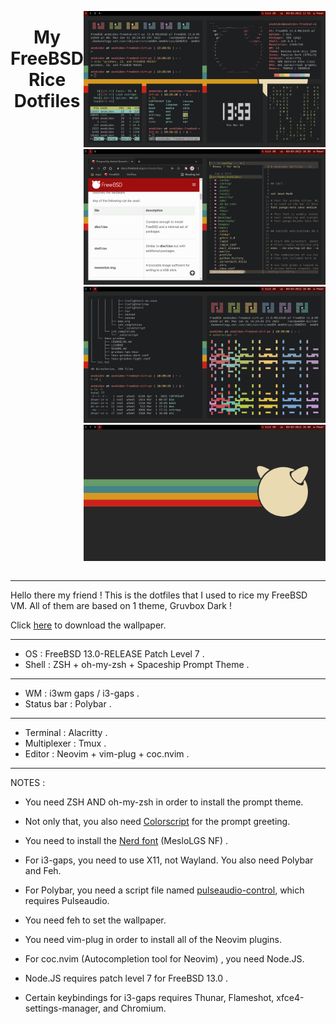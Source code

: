<div style="display : flex ; justify-content : center ;" align="center">

<h1>My FreeBSD Rice Dotfiles</h1>

<hr>

![1](./showcases/1.png)
![2](./showcases/2.png)
![3](./showcases/3.png)
![4](./showcases/4.png)

</div>

----

Hello there my friend ! This is the dotfiles
that I used to rice my FreeBSD VM. All of them
are based on 1 theme, Gruvbox Dark !

Click [here](https://www.reddit.com/r/wallpaper/comments/kezpb9/1920x1080_all_resolutions_available_dark_light/) 
to download the wallpaper.

----

- OS : FreeBSD 13.0-RELEASE Patch Level 7 .
- Shell : ZSH + oh-my-zsh + Spaceship Prompt Theme .

----

- WM : i3wm gaps / i3-gaps .
- Status bar : Polybar .

----

- Terminal : Alacritty .
- Multiplexer : Tmux .
- Editor : Neovim + vim-plug + coc.nvim .

----

NOTES :

- You need ZSH AND oh-my-zsh in order to install the prompt theme.
- Not only that, you also need [Colorscript](https://gitlab.com/dwt1/shell-color-scripts) for the prompt greeting.
- You need to install the [Nerd font](https://github.com/romkatv/dotfiles-public/tree/master/.local/share/fonts/NerdFonts) (MesloLGS NF) .

- For i3-gaps, you need to use X11, not Wayland. You also need Polybar and Feh.
- For Polybar, you need a script file named [pulseaudio-control](https://github.com/marioortizmanero/polybar-pulseaudio-control), which requires Pulseaudio.
- You need feh to set the wallpaper.

- You need vim-plug in order to install all of the Neovim plugins.
- For coc.nvim (Autocompletion tool for Neovim) , you need Node.JS. 
- Node.JS requires patch level 7 for FreeBSD 13.0 .

- Certain keybindings for i3-gaps requires Thunar, Flameshot, xfce4-settings-manager, and Chromium.
